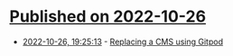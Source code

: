 # [Published on 2022-10-26](index.md)

* [2022-10-26, 19:25:13](https://lobste.rs/s/ifknpq/replacing_cms_using_gitpod) - [Replacing a CMS using Gitpod](https://usrme.xyz/posts/replacing-a-cms-using-gitpod/)

